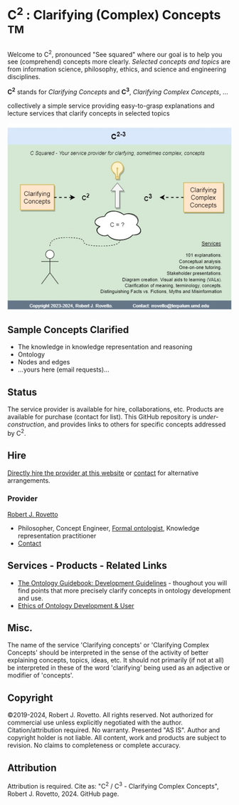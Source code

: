 # C<sup>2</sup> : Clarifying (Complex) Concepts <sup>TM</sup>

Welcome to C<sup>2</sup>, pronounced "See squared" where our goal is to help you see (comprehend) concepts more clearly. _Selected concepts and topics_ are from information science, philosophy, ethics, and science and engineering disciplines.

**C<sup>2</sup>** stands for _Clarifying Concepts_ and **C<sup>3</sup>**, _Clarifying Complex Concepts_, ...

collectively a simple service providing easy-to-grasp explanations and lecture services that clarify concepts in selected topics

![image](https://github.com/rrovetto/clarifying-concepts/blob/86d9cefa24527d1996ce62e2b294b66c3d4f88b9/images/c2_rovetto_v2.jpg)

## Sample Concepts Clarified
- The knowledge in knowledge representation and reasoning
- Ontology
- Nodes and edges
- ...yours here (email requests)...

## Status
The service provider is available for hire, collaborations, etc. Products are available for purchase (contact for list). 
This GitHub repository is _under-construction_, and provides links to others for specific concepts addressed by C<sup>2</sup>.

## Hire
[Directly hire the provider at this website](https://tinyurl.com/yas7trzy) or [contact](rrovetto@terpalum.umd.edu) for alternative arrangements.

### Provider
[Robert J. Rovetto](https://github.com/rrovetto)
- Philosopher, Concept Engineer, [Formal ontologist](https://ontologforum.org/index.php/RobertRovetto), Knowledge representation practitioner
- [Contact](mailto:rrovetto@terpalum.umd.edu)

## Services - Products - Related Links

- [The Ontology Guidebook: Development Guidelines](https://github.com/rrovetto/Ontology-Development-Guidelines) - thoughout you will find points that more precisely clarify concepts in ontology development and use.
- [Ethics of Ontology Development & User](https://github.com/rrovetto/Ethics-of-Ontology-Development-and-Use)

## Misc.
The name of the service 'Clarifying concepts' or 'Clarifying Complex Concepts' should be interpreted in the sense of the activity of better explaining concepts, topics, ideas, etc. It should not primarily (if not at all) be interpreted in these of the word 'clarifying' being used as an adjective or modifier of 'concepts'.  

## Copyright
©2019-2024, Robert J. Rovetto. All rights reserved.
Not authorized for commercial use unless explicitly negotiated with the author. Citation/attribution required.
No warranty. Presented "AS IS". Author and copyright holder is not liable. All content, work and products are subject to revision. No claims to completeness or complete accuracy.

## Attribution
Attribution is required. Cite as: "C<sup>2</sup> / C<sup>3</sup> - Clarifying Complex Concepts", Robert J. Rovetto, 2024. GitHub page.
